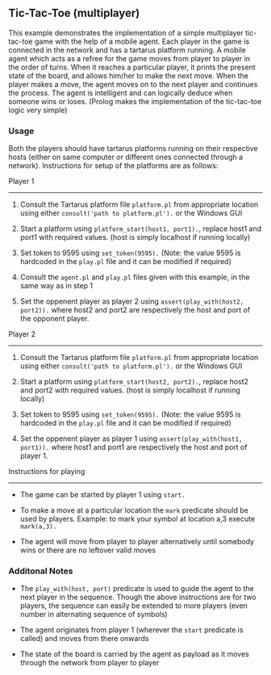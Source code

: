 ## Tic-Tac-Toe (multiplayer)
This example demonstrates the implementation of a simple multiplayer tic-tac-toe game with the help of a mobile agent. Each player in the game is connected in the network and has a tartarus platform running. A mobile agent which acts as a refree for the game moves from player to player in the order of turns. When it reaches a particular player, it prints the present state of the board, and allows him/her to make the next move. When the player makes a move, the agent moves on to the next player and continues the process. The agent is intelligent and can logically deduce when someone wins or loses. (Prolog makes the implementation of the tic-tac-toe logic very simple)

### Usage
Both the players should have tartarus platforms running on their respective hosts (either on same computer or different ones connected through a network). Instructions for setup of the platforms are as follows:

Player 1
________

1. Consult the Tartarus platform file `platform.pl` from appropriate location using either `consult('path to platform.pl').` or the Windows GUI

2. Start a platform using `platform_start(host1, port1).`, replace host1 and port1 with required values. (host is simply localhost if running locally)

3. Set token to 9595 using `set_token(9595).` (Note: the value 9595 is hardcoded in the `play.pl` file and it can be modified if required)

4. Consult the `agent.pl` and `play.pl` files given with this example, in the same way as in step 1

5. Set the oppenent player as player 2 using `assert(play_with(host2, port2)).` where host2 and port2 are respectively the host and port of the opponent player.

Player 2
________

1. Consult the Tartarus platform file `platform.pl` from appropriate location using either `consult('path to platform.pl').` or the Windows GUI

2. Start a platform using `platform_start(host2, port2).`, replace host2 and port2 with required values. (host is simply localhost if running locally)

3. Set token to 9595 using `set_token(9595).` (Note: the value 9595 is hardcoded in the `play.pl` file and it can be modified if required)

4. Set the oppenent player as player 1 using `assert(play_with(host1, port1)).` where host1 and port1 are respectively the host and port of player 1.

Instructions for playing
_______________________

* The game can be started by player 1 using `start.`

* To make a move at a particular location the `mark` predicate should be used by players. Example: to mark your symbol at location a,3 execute `mark(a,3).`

* The agent will move from player to player alternatively until somebody wins or there are no leftover valid moves


### Additonal Notes
* The `play_with(host, port)` predicate is used to guide the agent to the next player in the sequence. Though the above instructions are for two players, the sequence can easily be extended to more players (even number in alternating sequence of symbols)

* The agent originates from player 1 (wherever the `start` predicate is called) and moves from there onwards

* The state of the board is carried by the agent as payload as it moves through the network from player to player
